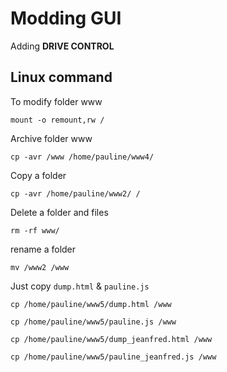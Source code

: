 # Modding GUI

Adding **DRIVE CONTROL**  

## Linux command

To modify folder www  
```
mount -o remount,rw /
```

Archive folder www  
```
cp -avr /www /home/pauline/www4/
```

Copy a folder  
```
cp -avr /home/pauline/www2/ /
```

Delete a folder and files  
```
rm -rf www/
```

rename a folder  
```
mv /www2 /www
```
Just copy `dump.html` & `pauline.js`  
```
cp /home/pauline/www5/dump.html /www
```
```
cp /home/pauline/www5/pauline.js /www
```

```
cp /home/pauline/www5/dump_jeanfred.html /www
```
```
cp /home/pauline/www5/pauline_jeanfred.js /www
```
